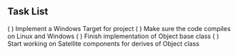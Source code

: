 Task List
----------

( ) Implement a Windows Target for project
( ) Make sure the code compiles on Linux and Windows
( ) Finish implementation of Object base class
( ) Start working on Satellite components for derives of Object class